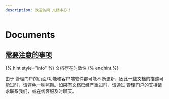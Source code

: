 ```yaml
---
description: 欢迎访问 文档中心！
---
```


# Documents

## [需要注意的事项](https://docs.rixcloud.us/?id=%e9%9c%80%e8%a6%81%e6%b3%a8%e6%84%8f%e7%9a%84%e4%ba%8b%e9%a1%b9)

{% hint style="info" %}
文档存在时效性
{% endhint %}

由于  管理门户的页面/功能和客户端软件都可能不断更新，因此一些文档的描述可能过时，请避免一味照搬。如果有文档已经严重过时，请通过 管理门户的支持请求联系我们，或在线客服及时聊天。

